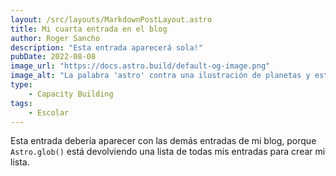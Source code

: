 ```yaml
---
layout: /src/layouts/MarkdownPostLayout.astro
title: Mi cuarta entrada en el blog
author: Roger Sancho
description: "Esta entrada aparecerá sola!"
pubDate: 2022-08-08
image_url: "https://docs.astro.build/default-og-image.png"
image_alt: "La palabra 'astro' contra una ilustración de planetas y estrellas."
type:
    - Capacity Building
tags:
    - Escolar
---
```


Esta entrada debería aparecer con las demás entradas de mi blog, porque `Astro.glob()` está devolviendo una lista de todas mis entradas para crear mi lista.